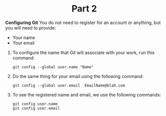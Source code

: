 <h1 align="center"> Part 2 </h1>

**Configuring Git**
You do not need to register for an account or anything, but you will need to provide:
-  Your name
-  Your email

1. To configure the name that Git will associate with your work, run this command:
	```cosole
	git config --global user.name "Name"
	```

2. Do the same thing for your email using the following command:
	```cosole
	git config --global user.email 	EmailName@blah.com
	```

3. To see the registered name and email, we use the following commands:
	```cosole
	git config user.name
	git config user.email
	```

